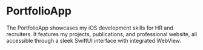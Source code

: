 # PortfolioApp
The PortfolioApp showcases my iOS development skills for HR and recruiters. It features my projects, publications, and professional website, all accessible through a sleek SwiftUI interface with integrated WebView.
